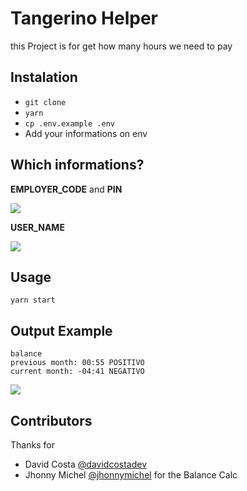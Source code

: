 # Tangerino Helper

this Project is for get how many hours we need to pay


## Instalation

- `git clone`
- `yarn`
- `cp .env.example .env`
- Add your informations on env

## Which informations?

**EMPLOYER_CODE** and **PIN**

<img src="https://github.com/davidcostadev/tangerinohelper/raw/master/assets/info-1.png" />

**USER_NAME**

<img src="https://github.com/davidcostadev/tangerinohelper/raw/master/assets/info-2.png" />


## Usage

`yarn start`



## Output Example

```
balance
previous month: 00:55 POSITIVO
current month: -04:41 NEGATIVO
```

<img src="https://github.com/davidcostadev/tangerinohelper/raw/master/assets/output.gif" />


## Contributors

Thanks for

- David Costa [@davidcostadev](https://github.com/davidcostadev)
- Jhonny Michel [@jhonnymichel](https://github.com/jhonnymichel) for the Balance Calc
